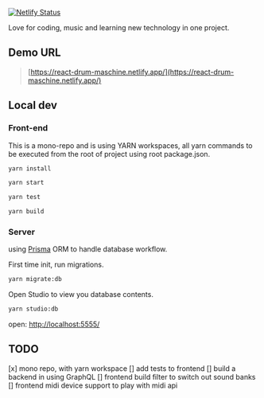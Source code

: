 [![Netlify Status](https://api.netlify.com/api/v1/badges/3bbcdd3c-4e8b-40ec-b4b4-30959f6893bf/deploy-status)](https://app.netlify.com/sites/fervent-goodall-afea11/deploys)

Love for coding, music and learning new technology in one project.

## Demo URL

> [https://react-drum-maschine.netlify.app/](https://react-drum-maschine.netlify.app/)

## Local dev

### Front-end

This is a mono-repo and is using YARN workspaces, all yarn commands to be executed from the root of project using root package.json.

```bash
yarn install
```

```bash
yarn start
```

```bash
yarn test
```

```bash
yarn build
```

### Server

using [Prisma](https://www.prisma.io/) ORM to handle database workflow.

First time init, run migrations.

```bash
yarn migrate:db
```

Open Studio to view you database contents.

```bash
yarn studio:db
```

open: [http://localhost:5555/](http://localhost:5555/)

## TODO

[x] mono repo, with yarn workspace
[] add tests to frontend
[] build a backend in using GraphQL
[] frontend build filter to switch out sound banks
[] frontend midi device support to play with midi api
